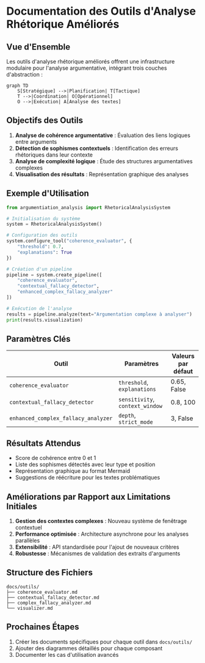 # Documentation des Outils d'Analyse Rhétorique Améliorés

## Vue d'Ensemble
Les outils d'analyse rhétorique améliorés offrent une infrastructure modulaire pour l'analyse argumentative, intégrant trois couches d'abstraction :

```mermaid
graph TD
    S[Stratégique] -->|Planification| T[Tactique]
    T -->|Coordination| O[Opérationnel]
    O -->|Exécution| A[Analyse des textes]
```

## Objectifs des Outils
1. **Analyse de cohérence argumentative** : Évaluation des liens logiques entre arguments
2. **Détection de sophismes contextuels** : Identification des erreurs rhétoriques dans leur contexte
3. **Analyse de complexité logique** : Étude des structures argumentatives complexes
4. **Visualisation des résultats** : Représentation graphique des analyses

## Exemple d'Utilisation
```python
from argumentiation_analysis import RhetoricalAnalysisSystem

# Initialisation du système
system = RhetoricalAnalysisSystem()

# Configuration des outils
system.configure_tool("coherence_evaluator", {
    "threshold": 0.7,
    "explanations": True
})

# Création d'un pipeline
pipeline = system.create_pipeline([
    "coherence_evaluator",
    "contextual_fallacy_detector",
    "enhanced_complex_fallacy_analyzer"
])

# Exécution de l'analyse
results = pipeline.analyze(text="Argumentation complexe à analyser")
print(results.visualization)
```

## Paramètres Clés
| Outil | Paramètres | Valeurs par défaut |
|-------|------------|-------------------|
| `coherence_evaluator` | `threshold`, `explanations` | 0.65, False |
| `contextual_fallacy_detector` | `sensitivity`, `context_window` | 0.8, 100 |
| `enhanced_complex_fallacy_analyzer` | `depth`, `strict_mode` | 3, False |

## Résultats Attendus
- Score de cohérence entre 0 et 1
- Liste des sophismes détectés avec leur type et position
- Représentation graphique au format Mermaid
- Suggestions de réécriture pour les textes problématiques

## Améliorations par Rapport aux Limitations Initiales
1. **Gestion des contextes complexes** : Nouveau système de fenêtrage contextuel
2. **Performance optimisée** : Architecture asynchrone pour les analyses parallèles
3. **Extensibilité** : API standardisée pour l'ajout de nouveaux critères
4. **Robustesse** : Mécanismes de validation des extraits d'arguments

## Structure des Fichiers
```
docs/outils/
├── coherence_evaluator.md
├── contextual_fallacy_detector.md
├── complex_fallacy_analyzer.md
└── visualizer.md
```

## Prochaines Étapes
1. Créer les documents spécifiques pour chaque outil dans `docs/outils/`
2. Ajouter des diagrammes détaillés pour chaque composant
3. Documenter les cas d'utilisation avancés
